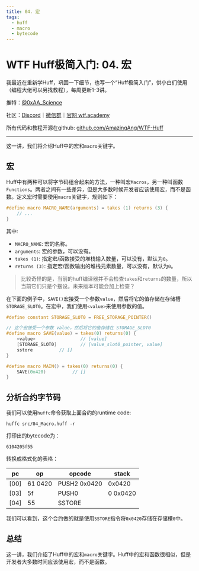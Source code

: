 ```yaml
---
title: 04. 宏
tags:
  - huff
  - macro
  - bytecode
---
```


# WTF Huff极简入门: 04. 宏

我最近在重新学Huff，巩固一下细节，也写一个“Huff极简入门”，供小白们使用（编程大佬可以另找教程），每周更新1-3讲。

推特：[@0xAA_Science](https://twitter.com/0xAA_Science)

社区：[Discord](https://discord.gg/5akcruXrsk)｜[微信群](https://docs.google.com/forms/d/e/1FAIpQLSe4KGT8Sh6sJ7hedQRuIYirOoZK_85miz3dw7vA1-YjodgJ-A/viewform?usp=sf_link)｜[官网 wtf.academy](https://wtf.academy)

所有代码和教程开源在github: [github.com/AmazingAng/WTF-Huff](https://github.com/AmazingAng/WTF-Huff)

-----

这一讲，我们将介绍Huff中的宏和`macro`关键字。

## 宏

Huff中有两种可以将字节码组合起来的方法，一种叫宏`Macros`，另一种叫函数`Functions`。两者之间有一些差异，但是大多数时候开发者应该使用宏，而不是函数。定义宏时需要使用`macro`关键字，规则如下：

```c
#define macro MACRO_NAME(arguments) = takes (1) returns (3) {
    // ...
}
```

其中:

- `MACRO_NAME`: 宏的名称。
- `arguments`: 宏的参数，可以没有。
- `takes (1)`: 指定宏/函数接受的堆栈输入数量，可以没有，默认为`0`。
- `returns (3)`: 指定宏/函数输出的堆栈元素数量，可以没有，默认为`0`。

> 比较奇怪的是，当前的huff编译器并不会检查`takes`和`returns`的数量，所以当前它们只是个摆设。未来版本可能会加上检查？

在下面的例子中，`SAVE()`宏接受一个参数`value`，然后将它的值存储在存储槽`STORAGE_SLOT0`。在宏中，我们使用`<value>`来使用参数的值。

```c
#define constant STORAGE_SLOT0 = FREE_STORAGE_POINTER()

// 这个宏接受一个参数 value，然后将它的值存储在 STORAGE_SLOT0
#define macro SAVE(value) = takes(0) returns(0) {
    <value>                 // [value]
    [STORAGE_SLOT0]         // [value_slot0_pointer, value]
    sstore          // []
}

#define macro MAIN() = takes(0) returns(0) {
    SAVE(0x420)          // []
}
```

## 分析合约字节码

我们可以使用`huffc`命令获取上面合约的runtime code:

```shell
huffc src/04_Macro.huff -r
```

打印出的bytecode为：

```
6104205f55
```

转换成格式化的表格：

| pc   | op     | opcode         | stack              |
|------|--------|----------------|--------------------|
| [00] | 61 0420 | PUSH2 0x0420   | 0x0420            |
| [03] | 5f     | PUSH0          | 0 0x0420           | 
| [04] | 55     | SSTORE         |                    |

我们可以看到，这个合约做的就是使用`SSTORE`指令将`0x0420`存储在存储槽`0`中。

## 总结

这一讲，我们介绍了Huff中的宏和`macro`关键字。Huff中的宏和函数很相似，但是开发者大多数时间应该使用宏，而不是函数。